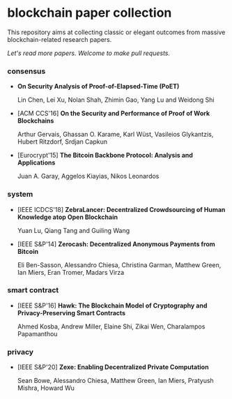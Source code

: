 # blockchain paper collection

This repository aims at collecting classic or elegant outcomes from massive blockchain-related research papers.

*Let's read more papers. Welcome to make pull requests.*

### consensus

- **On Security Analysis of Proof-of-Elapsed-Time (PoET)**

  Lin Chen, Lei Xu, Nolan Shah, Zhimin Gao, Yang Lu and Weidong Shi

- [ACM CCS'16] **On the Security and Performance of Proof of Work Blockchains**

  Arthur Gervais, Ghassan O. Karame, Karl Wüst, Vasileios Glykantzis, Hubert Ritzdorf, Srdjan Capkun

- [Eurocrypt'15] **The Bitcoin Backbone Protocol: Analysis and Applications**

  Juan A. Garay, Aggelos Kiayias, Nikos Leonardos

### system

- [IEEE ICDCS'18] **ZebraLancer: Decentralized Crowdsourcing of Human Knowledge atop Open Blockchain**

  Yuan Lu, Qiang Tang and Guiling Wang

- [IEEE S&P'14] **Zerocash: Decentralized Anonymous Payments from Bitcoin**

  Eli Ben-Sasson, Alessandro Chiesa, Christina Garman, Matthew Green, Ian Miers, Eran Tromer, Madars Virza

### smart contract

- [IEEE S&P'16] **Hawk: The Blockchain Model of Cryptography and Privacy-Preserving Smart Contracts**

  Ahmed Kosba, Andrew Miller, Elaine Shi, Zikai Wen, Charalampos Papamanthou

### privacy

- [IEEE S&P'20] **Zexe: Enabling Decentralized Private Computation**

  Sean Bowe, Alessandro Chiesa, Matthew Green, Ian Miers, Pratyush Mishra, Howard Wu
